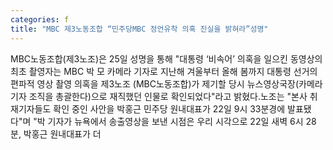 ```yaml
---
categories: f
title: "MBC 제3노동조합 “민주당MBC 정언유착 의혹 진실을 밝혀라”성명"
---
```

MBC노동조합(제3노조)은 25일 성명을 통해 "대통령 ‘비속어’ 의혹을 일으킨 동영상의 최초 촬영자는 MBC 박 모 카메라 기자로 지난해 겨울부터 올해 봄까지 대통령 선거의 편파적 영상 촬영 의혹을 제3노조 (MBC노동조합)가 제기할 당시 뉴스영상국장(카메라기자 조직을 총괄한다)으로 재직했던 인물로 확인되었다"라고 밝혔다.노조는 "본사 취재기자들도 확인 중인 사안을 박홍근 민주당 원내대표가 22일 9시 33분경에 발표됐다"며 "박 기자가 뉴욕에서 송출영상을 보낸 시점은 우리 시각으로 22일 새벽 6시 28분, 박홍근 원내대표가 더